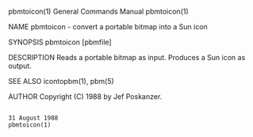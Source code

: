 pbmtoicon(1)                                                                             General Commands Manual                                                                             pbmtoicon(1)

NAME
       pbmtoicon - convert a portable bitmap into a Sun icon

SYNOPSIS
       pbmtoicon [pbmfile]

DESCRIPTION
       Reads a portable bitmap as input.  Produces a Sun icon as output.

SEE ALSO
       icontopbm(1), pbm(5)

AUTHOR
       Copyright (C) 1988 by Jef Poskanzer.

                                                                                              31 August 1988                                                                                 pbmtoicon(1)

